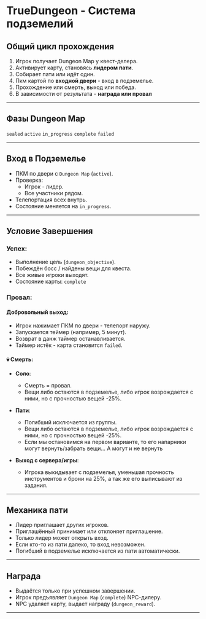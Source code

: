 # TrueDungeon - Система подземелий

## Общий цикл прохождения

1. Игрок получает Dungeon Map у квест-делера.
2. Активирует карту, становясь **лидером пати**.
3. Собирает пати или идёт один.
4. Пкм картой по **входной двери** - вход в подземелье.
5. Прохождение или смерть, выход или победа.
6. В зависимости от результата - **награда или провал**

---

## Фазы Dungeon Map
`sealed`
`active`
`in_progress`
`complete`
`failed`

---

## Вход в Подземелье

- ПКМ по двери с `Dungeon Map` (`active`).
- Проверка:
  - Игрок - лидер.
  - Все участники рядом.
- Телепортация всех внутрь.
- Состояние меняется на `in_progress`.

---

## Условие Завершения

### Успех:

- Выполнение цель (`dungeon_objective`).
- Побеждён босс / найдены вещи для квеста.
- Все живые игроки выходят.
- Состояние карты: `complete`

### Провал: 

#### Добровольный выход:

- Игрок нажимает ПКМ по двери - телепорт наружу.
- Запускается теймер (например, 5 минут).
- Возврат в данж таймер останавливается. 
- Таймер истёк - карта становится `failed`.

#### 💀 Смерть: 

- **Соло**:
  - Смерть = провал.
  - Вещи либо остаются в подземелье, либо игрок возрождается с ними, но с прочностью вещей -25%.

- **Пати**:
  - Погибший исключается из группы.
  - Вещи либо остаются в подземелье, либо игрок возрождается с ними, но с прочностью вещей -25%.
  - Если мы остановимся на первом варианте, то его напарники могут вернуть/забрать вещи... А могут и не вернуть
  
- **Выход с сервера/игры**:
  - Игрока выкидывает с подземелья, уменьшая прочность инструментов и брони на 25%, а так же его выписывают из задания. 

---

## Механика пати

- Лидер приглашает других игроков.
- Приглашённый принимает или отклоняет приглашение.
- Только лидер может открыть вход.
- Если кто-то из пати далеко, то вход невозможен.
- Погибший в подземелье исключается из пати автоматически.

---

## Награда 

- Выдаётся только при успешном завершении.
- Игрок предъявляет `Dungeon Map` (`complete`) NPC-дилеру.
- NPC удаляет карту, выдает награду (`dungeon_reward`).

---